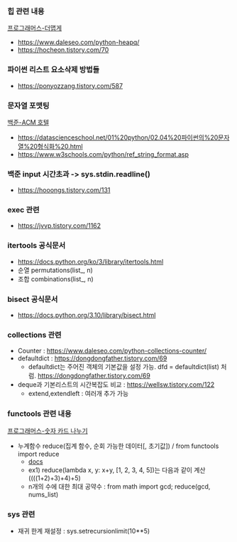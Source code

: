 ### 힙 관련 내용
[프로그래머스-더맵게](../../../tree/main/프로그래머스/lv2/42626.%E2%80%85더%E2%80%85맵게)
* https://www.daleseo.com/python-heapq/
* https://hocheon.tistory.com/70


### 파이썬 리스트 요소삭제 방법들
* https://ponyozzang.tistory.com/587

### 문자열 포맷팅 
[백준-ACM 호텔](../../../tree/main/백준/Bronze/10250.%E2%80%85ACM%E2%80%85호텔)
* https://datascienceschool.net/01%20python/02.04%20파이썬의%20문자열%20형식화%20.html
* https://www.w3schools.com/python/ref_string_format.asp

### 백준 input 시간초과 -> sys.stdin.readline()
* https://hooongs.tistory.com/131

### exec 관련
* https://jvvp.tistory.com/1162

### itertools 공식문서
* https://docs.python.org/ko/3/library/itertools.html
* 순열 permutations(list_, n)
* 조합 combinations(list_, n)

### bisect 공식문서 
* https://docs.python.org/3.10/library/bisect.html

### collections 관련
* Counter : https://www.daleseo.com/python-collections-counter/
* defaultdict : https://dongdongfather.tistory.com/69
    - defaultdict는 주어진 객체의 기본값을 설정 가능. dfd = defaultdict(list) 처럼. https://dongdongfather.tistory.com/69
* deque과 기본리스트의 시간복잡도 비교 : https://wellsw.tistory.com/122
    - extend,extendleft : 여러개 추가 가능
    
### functools 관련 내용
[프로그래머스-숫자 카드 나누기](../../../tree/main/프로그래머스/unrated/135807.숫자 카드 나누기)
* 누계함수 reduce(집계 함수, 순회 가능한 데이터[, 초기값]) / from functools import reduce
    - [docs](https://docs.python.org/ko/3/library/functools.html#functools.reduce)
    - ex1) reduce(lambda x, y: x+y, [1, 2, 3, 4, 5])는 다음과 같이 계산 ((((1+2)+3)+4)+5)
    - n개의 수에 대한 최대 공약수 : from math import gcd; reduce(gcd, nums_list)

### sys 관련
* 재귀 한계 재설정 : sys.setrecursionlimit(10**5)
